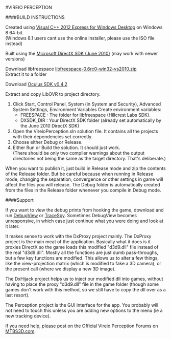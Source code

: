 #VIREIO PERCEPTION

####BUILD INSTRUCTIONS

Created using [Visual C++ 2012 Express for Windows Desktop](http://www.microsoft.com/en-us/download/details.aspx?id=34673 "Microsoft") on Windows 8 64-bit.  
(Windows 8.1 users cant use the online installer, please use the ISO file instead)

Built using the [Microsoft DirectX SDK (June 2010)](http://www.microsoft.com/en-au/download/details.aspx?id=6812 "Microsoft") (may work with newer versions)

Download libfreespace [libfreespace-0.6rc0-win32-vs2010.zip](https://launchpad.net/libfreespace/+download)  
Extract it to a folder

Download [Oculus SDK v0.4.2](https://developer.oculusvr.com "Oculus VR")

Extract and copy LibOVR to project directory.

1. Click Start, Control Panel, System (in System and Security), Advanced System Settings, Environment Variables
Create environment variables:   
    * FREESPACE : The folder for libfreespace (Hillcrest Labs SDK).
    * DXSDK_DIR : Your DirectX SDK folder (already set automatically by the June 2010 DirectX SDK)
2. Open the VireioPerception.sln solution file. It contains all the projects with their dependencies set correctly. 
3. Choose either Debug or Release. 
4. Either Run or Build the solution. It should just work.  
(There should be only two compiler warnings about the output directories not being the same as the target directory. That's deliberate.)

When you want to publish it, just build in Release mode and zip the contents of the Release folder. 
But be careful because when running in Release mode, changing the separation, convergence or other settings in game will affect the files you will release.
The Debug folder is automatically created from the files in the Release folder whenever you compile in Debug mode. 

####Support

If you want to view the debug prints from hooking the game, download and run [DebugView](http://technet.microsoft.com/en-au/sysinternals/bb896647.aspx "Microsoft") or [TraceSpy](http://tracespy.codeplex.com/). 
Sometimes DebugView becomes unresponsive, in which case just continue what you were doing and look at it later.

It makes sense to work with the DxProxy project mainly. The DxProxy project is the main meat of the application. Basically what it does is it proxies DirectX so the game loads this modified "d3d9.dll" file instead of the real "d3d9.dll". Mostly all the functions are just dumb pass-throughs, but a few key functions are modified. This allows us to alter a few things, like the view-projection matrix (which is modified to fake a 3D camera), or the present call (where we display a new 3D image). 

The DxHijack project helps us to inject our modified dll into games, without having to place the proxy "d3d9.dll" file in the game folder (though some games don't work with this method, so we still have to copy the dll over as a last resort). 

The Perception project is the GUI interface for the app. You probably will not need to touch this unless you are adding new options to the menu (ie a new tracking device).

If you need help, please post on the Official Vireio Perception Forums on [MTBS3D.com](http://www.mtbs3d.com/phpBB/viewforum.php?f=141).
